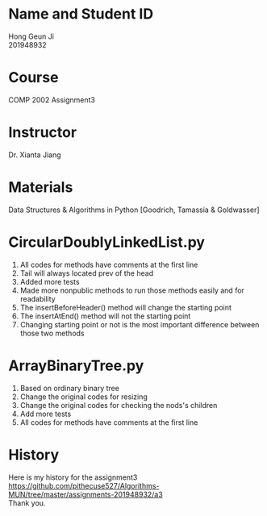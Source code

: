 # Name and Student ID
Hong Geun Ji<br />
201948932

# Course
COMP 2002 Assignment3

# Instructor
Dr. Xianta Jiang

# Materials
Data Structures & Algorithms in Python [Goodrich, Tamassia & Goldwasser]

# CircularDoublyLinkedList.py
1. All codes for methods have comments at the first line
2. Tail will always located prev of the head
3. Added more tests
4. Made more nonpublic methods to run those methods easily and for readability
5. The insertBeforeHeader() method will change the starting point
6. The insertAtEnd() method will not the starting point
7. Changing starting point or not is the most important difference between those two methods

# ArrayBinaryTree.py
1. Based on ordinary binary tree
2. Change the original codes for resizing
3. Change the original codes for checking the nods's children
4. Add more tests
5. All codes for methods have comments at the first line

# History
Here is my history for the assignment3<br />
https://github.com/pithecuse527/Algorithms-MUN/tree/master/assignments-201948932/a3<br />
Thank you.
